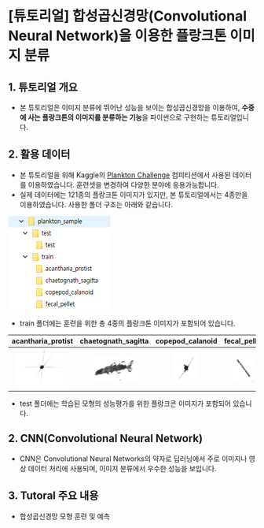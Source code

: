 # [튜토리얼] 합성곱신경망(Convolutional Neural Network)을 이용한 플랑크톤 이미지 분류

## 1. 튜토리얼 개요
  - 본 튜토리얼은 이미지 분류에 뛰어난 성능을 보이는 합성곱신경망을 이용하여, **수중에 사는 플랑크톤의 이미지를 분류하는 기능**을 파이썬으로 구현하는 튜토리얼입니다.  

## 2. 활용 데이터
  - 본 튜토리얼을 위해 Kaggle의 [Plankton Challenge](https://www.kaggle.com/c/plankton-challenge/data) 컴피티션에서 사용된 데이터를 이용하였습니다. 훈련셋을 변경하여 다양한 분야에 응용가능합니다.
  - 실제 데이터에는 121종의 플랑크톤 이미지가 있지만, 본 튜토리얼에서는 4종만을 이용하였습니다. 사용한 폴더 구조는 아래와 같습니다.

![](./folder_structure.png)

  - train 폴더에는 훈련을 위한 총 4종의 플랑크톤 이미지가 포함되어 있습니다.

|acantharia_protist|chaetognath_sagitta|copepod_calanoid|fecal_pellet|
|:---:|:---:|:---:|:---:|
|![](./acantharia_protist1.jpg)|![](./chaetognath_sagitta1.jpg)|![](./copepod_calanoid1.jpg)|![](./fecal_pellet1.jpg)|
    
  - test 폴더에는 학습된 모형의 성능평가를 위한 플랑크콘 이미지가 포함되어 있습니다. 
  
## 2. CNN(Convolutional Neural Network)
  - CNN은 Convolutional Neural Networks의 약자로 딥러닝에서 주로 이미지나 영상 데이터 처리에 사용되며, 이미지 분류에서 우수한 성능을 보입니다.

## 3. Tutoral 주요 내용
  - 합성곱신경망 모형 훈련 및 예측
